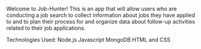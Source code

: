 Welcome to Job-Hunter! 
This is an app that will allow users who are conducting a job search to collect information about jobs they have applied to and to plan their process for and organize data about follow-up activities related to their job applications.

Technologies Used:
Node.js
Javascript
MongoDB
HTML and CSS